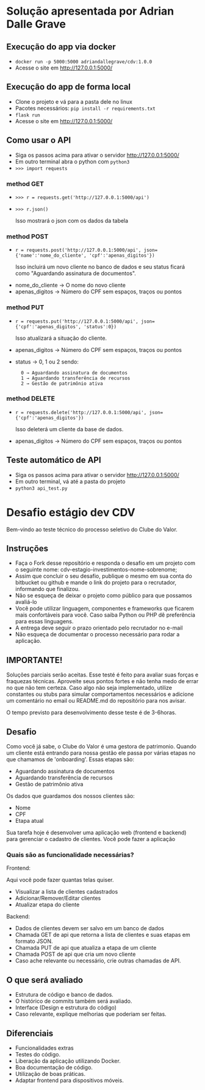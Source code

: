# Solução apresentada por Adrian Dalle Grave #

## Execução do app via docker

* `docker run -p 5000:5000 adriandallegrave/cdv:1.0.0`
* Acesse o site em http://127.0.0.1:5000/

## Execução do app de forma local

* Clone o projeto e vá para a pasta dele no linux
* Pacotes necessários:      `pip install -r requirements.txt`
* `flask run`
* Acesse o site em http://127.0.0.1:5000/

## Como usar o API

* Siga os passos acima para ativar o servidor http://127.0.0.1:5000/
* Em outro terminal abra o python com `python3`
* `>>> import requests`

### method GET

* `>>> r = requests.get('http://127.0.0.1:5000/api')`
* `>>> r.json()`

    Isso mostrará o json com os dados da tabela

### method POST

* `r = requests.post('http://127.0.0.1:5000/api', json={'name':'nome_do_cliente', 'cpf':'apenas_digitos'})`

    Isso incluirá um novo cliente no banco de dados e seu status ficará como "Aguardando assinatura de documentos".

- nome_do_cliente → O nome do novo cliente
- apenas_digitos → Número do CPF sem espaços, traços ou pontos

### method PUT

* `r = requests.put('http://127.0.0.1:5000/api', json={'cpf':'apenas_digitos', 'status':0})`

    Isso atualizará a situação do cliente. 

- apenas_digitos → Número do CPF sem espaços, traços ou pontos
- status → 0, 1 ou 2 sendo:

        0 → Aguardando assinatura de documentos
        1 → Aguardando transferência de recursos
        2 → Gestão de patrimônio ativa

### method DELETE

* `r = requests.delete('http://127.0.0.1:5000/api', json={'cpf':'apenas_digitos'})`

    Isso deleterá um cliente da base de dados.

- apenas_digitos → Número do CPF sem espaços, traços ou pontos    

## Teste automático de API

* Siga os passos acima para ativar o servidor http://127.0.0.1:5000/
* Em outro terminal, vá até a pasta do projeto
* `python3 api_test.py`




# Desafio estágio dev CDV #

Bem-vindo ao teste técnico do processo seletivo do Clube do Valor.

## Instruções ##

* Faça o Fork desse repositório e responda o desafio em um projeto com o seguinte nome: cdv-estagio-investimentos-nome-sobrenome;
* Assim que concluir o seu desafio, publique o mesmo em sua conta do bitbucket ou github e mande o link do projeto para o recrutador, informando que finalizou.
* Não se esqueça de deixar o projeto como público para que possamos avaliá-lo
* Você pode utilizar linguagem, componentes e frameworks que ficarem mais confortáveis para você. Caso saiba Python ou PHP dê preferência para essas linguagens. 
* A entrega deve seguir o prazo orientado pelo recrutador no e-mail
* Não esqueça de documentar o processo necessário para rodar a aplicação.

## IMPORTANTE! ## 

Soluções parciais serão aceitas. 
Esse testé é feito para avaliar suas forças e fraquezas técnicas. Aproveite seus pontos fortes e não tenha medo de errar no que não tem certeza. 
Caso algo não seja implementado, utilize constantes ou stubs para simular comportamentos necessários e adicione um comentário no email ou README.md do repositório para nos avisar.

O tempo previsto para desenvolvimento desse teste é de 3-6horas.

## Desafio ##

Como você já sabe, o Clube do Valor é uma gestora de patrimonio. Quando um cliente está entrando para nossa gestão ele passa por várias etapas no que chamamos de 'onboarding'. 
Essas etapas são:

* Aguardando assinatura de documentos
* Aguardando transferência de recursos
* Gestão de patrimônio ativa

Os dados que guardamos dos nossos clientes são:

* Nome
* CPF
* Etapa atual

Sua tarefa hoje é desenvolver uma aplicação web (frontend e backend) para gerenciar o cadastro de clientes. Você pode fazer a aplicação 

### Quais são as funcionalidade necessárias? ###

Frontend:

Aqui você pode fazer quantas telas quiser.

* Visualizar a lista de clientes cadastrados
* Adicionar/Remover/Editar clientes
* Atualizar etapa do cliente

Backend:

* Dados de clientes devem ser salvo em um banco de dados
* Chamada GET de api que retorna a lista de clientes e suas etapas em formato JSON.
* Chamada PUT de api que atualiza a etapa de um cliente
* Chamada POST de api que cria um novo cliente
* Caso ache relevante ou necessário, crie outras chamadas de API.


## O que será avaliado ##

* Estrutura de código e banco de dados.
* O histórico de commits também será avaliado.
* Interface (Design e estrutura do código)
* Caso relevante, explique melhorias que poderiam ser feitas.

## Diferenciais ##

* Funcionalidades extras
* Testes do código.
* Liberação da aplicação utilizando Docker.
* Boa documentação de código.
* Utilização de boas práticas.
* Adaptar frontend para dispositivos móveis.
